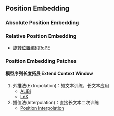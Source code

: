 ## Position Embedding

### Absolute Position Embedding

### Relative Position Embedding
- [旋转位置编码RoPE](RelativePE/RoPE.md)

### Position Embedding Patches

#### 模型序列长度拓展 Extend Context Window
1. 外推法(Extropolation)：短文本训练，长文本应用
    - [ALiBi](PE_patch/ALiBi.md)
    - [LeX](PE_patch/LeX.md)
2. 插值法(Interpolation)：直接长文本二次训练
    - [Position Interpolation](PE_patch/Position_Interpolation.md)